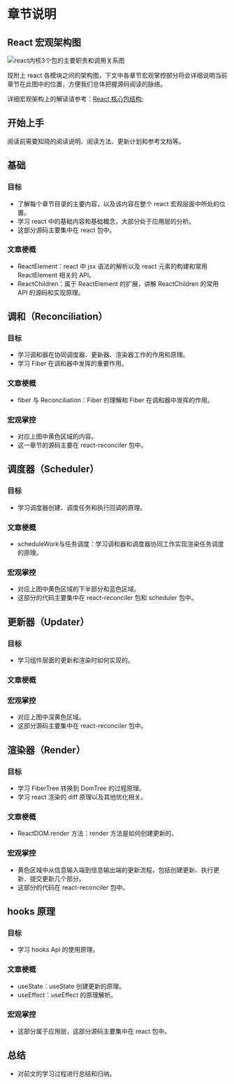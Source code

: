 # 章节说明

## React 宏观架构图

<img :src="$withBase('/assets/img/core-packages.png')" alt="react内核3个包的主要职责和调用关系图">

现附上 react 各模块之间的架构图，下文中各章节宏观掌控部分将会详细说明当前章节在此图中的位置，方便我们总体把握源码阅读的脉络。

详细宏观架构上的解读请参考：[React 核心包结构](../summary/index.md);

## 开始上手

阅读前需要知晓的阅读说明、阅读方法、更新计划和参考文档等。

## 基础

### 目标

- 了解每个章节目录的主要内容，以及该内容在整个 react 宏观层面中所处的位置。
- 学习 react 中的基础内容和基础概念，大部分处于应用层的分析。
- 这部分源码主要集中在 react 包中。

### 文章梗概

- ReactElement：react 中 jsx 语法的解析以及 react 元素的构建和常用 ReactElement 相关的 API。
- ReactChildren：属于 ReactElement 的扩展，讲解 ReactChildren 的常用 API 的源码和实现原理。

## 调和（Reconciliation）

### 目标

- 学习调和器在协同调度器、更新器、渲染器工作的作用和原理。
- 学习 Fiber 在调和器中发挥的重要作用。

### 文章梗概

- fiber 与 Reconciliation：Fiber 的理解和 Fiber 在调和器中发挥的作用。

### 宏观掌控

- 对应上图中黄色区域的内容。
- 这一章节的源码主要在 react-reconciler 包中。

## 调度器（Scheduler）

### 目标

- 学习调度器创建、调度任务和执行回调的原理。

### 文章梗概

- scheduleWork与任务调度：学习调和器和调度器协同工作实现渲染任务调度的原理。

### 宏观掌控

- 对应上图中黄色区域的下半部分和蓝色区域。
- 这部分的代码主要集中在 react-reconciler 包和 scheduler 包中。

## 更新器（Updater）

### 目标

- 学习组件层面的更新和渲染时如何实现的。

### 文章梗概

### 宏观掌控

- 对应上图中深黄色区域。
- 这部分源码主要集中在 react-reconciler 包中。

## 渲染器（Render）

### 目标

- 学习 FiberTree 转换到 DomTree 的过程原理。
- 学习 react 渲染的 diff 原理以及其他优化相关。

### 文章梗概

- ReactDOM.render 方法：render 方法是如何创建更新的。

### 宏观掌控

- 黄色区域中从信息输入端到信息输出端的更新流程，包括创建更新、执行更新、提交更新几个部分。
- 这部分的代码在 react-reconciler 包中。

## hooks 原理

### 目标

- 学习 hooks Api 的使用原理。

### 文章梗概

- useState：useState 创建更新的原理。
- useEffect：useEffect 的原理解析。

### 宏观掌控

- 这部分属于应用层，这部分源码主要集中在 react 包中。

## 总结

- 对前文的学习过程进行总结和归纳。